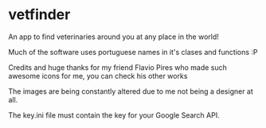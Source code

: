 # vetfinder


An app to find veterinaries around you at any place in the world!


Much of the software uses portuguese names in it's clases and functions :P


Credits and huge thanks for my friend Flavio Pires who made such awesome icons for me, 
you can check his other works

The images are being constantly altered due to me not being a designer at all.


The key.ini file must contain the key for your Google Search API.
